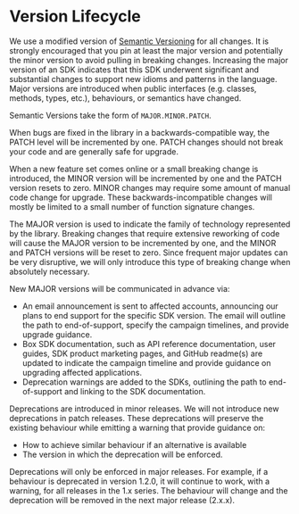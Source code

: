 # Version Lifecycle

We use a modified version of [Semantic Versioning](https://semver.org/) for all changes. It is strongly encouraged that you pin at least the major version and potentially the minor version to avoid pulling in breaking changes. Increasing the major version of an SDK indicates that this SDK underwent significant and substantial changes to support new idioms and patterns in the language. Major versions are introduced when public interfaces (e.g. classes, methods, types, etc.), behaviours, or semantics have changed.

Semantic Versions take the form of `MAJOR.MINOR.PATCH`.

When bugs are fixed in the library in a backwards-compatible way, the PATCH level will be incremented by one. PATCH changes should not break your code and are generally safe for upgrade.

When a new feature set comes online or a small breaking change is introduced, the MINOR version will be incremented by one and the PATCH version resets to zero. MINOR changes may require some amount of manual code change for upgrade. These backwards-incompatible changes will mostly be limited to a small number of function signature changes.

The MAJOR version is used to indicate the family of technology represented by the library. Breaking changes that require extensive reworking of code will cause the MAJOR version to be incremented by one, and the MINOR and PATCH versions will be reset to zero. Since frequent major updates can be very disruptive, we will only introduce this type of breaking change when absolutely necessary.

New MAJOR versions will be communicated in advance via:

- An email announcement is sent to affected accounts, announcing our plans to end support for the specific SDK version. The email will outline the path to end-of-support, specify the campaign timelines, and provide upgrade guidance.
- Box SDK documentation, such as API reference documentation, user guides, SDK product marketing pages, and GitHub readme(s) are updated to indicate the campaign timeline and provide guidance on upgrading affected applications.
- Deprecation warnings are added to the SDKs, outlining the path to end-of-support and linking to the SDK documentation.

Deprecations are introduced in minor releases. We will not introduce new deprecations in patch releases. These deprecations will preserve the existing behaviour while emitting a warning that provide guidance on:

- How to achieve similar behaviour if an alternative is available
- The version in which the deprecation will be enforced.

Deprecations will only be enforced in major releases. For example, if a behaviour is deprecated in version 1.2.0, it will continue to work, with a warning, for all releases in the 1.x series. The behaviour will change and the deprecation will be removed in the next major release (2.x.x).
